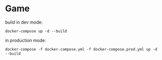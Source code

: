 # Game

build in dev mode:

`docker-compose up -d --build`

in production mode:

`docker-compose -f docker-compose.yml -f docker-compose.prod.yml up -d --build`
